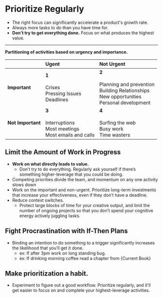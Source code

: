 # Prioritize Regularly

- The right focus can significantly accelerate a product's growth rate.
- Always more tasks to do than you have time for.
- **Don't try to get everything done.** Focus on what produces the highest value.

___

**Partitioning of activities based on urgency and importance.**

| | Ugent | Not Urgent |
| :--- | :--- | :---|
| **Important** | **1** <br><br> Crises <br> Pressing Issues <br> Deadlines |**2** <br><br> Planning and prevention <br> Building Relationships <br> New opportunities <br> Personal development |
| **Not Important** | **3** <br><br> Interruptions <br> Most meetings <br> Most emails and calls | **4** <br><br> Surfing the web <br> Busy work <br> Time wasters |

## Limit the Amount of Work in Progress

- **Work on what directly leads to value.**
  - Don’t try to do everything. Regularly ask yourself if there’s something higher-leverage that you could be doing.
- Competing priorities divide the team, and momentum on any one activity slows down
- Work on the important and non-urgent. Prioritize long-term investments that increase your effectiveness, even if they don’t have a deadline.
- Reduce context switches. 
  - Protect large blocks of time for your creative output, and limit the number of ongoing projects so that you don’t spend your cognitive energy actively juggling tasks.

## Fight Procrastination with If-Then Plans

- Binding an intention to do something to a trigger significantly increases the likelihood that you’ll get it done.
  - ex: If after 3pm work on long standing bug.
  - ex: If drinking morning coffee read a chapter from {Current Book}
  
## Make prioritization a habit. 
- Experiment to figure out a good workflow. Prioritize regularly, and it’ll get easier to focus on and complete your highest-leverage activities.

